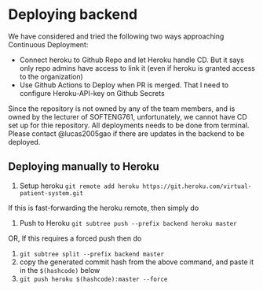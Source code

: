 # Deploying backend

We have considered and tried the following two ways approaching Continuous Deployment:

- Connect heroku to Github Repo and let Heroku handle CD. But it says only repo admins have access to link it (even if heroku is granted access to the organization)
- Use Github Actions to Deploy when PR is merged. That I need to configure Heroku-API-key on Github Secrets

Since the repository is not owned by any of the team members, and is owned by the lecturer of SOFTENG761, unfortunately, we cannot have CD set up for thie repository. All deployments needs to be done from terminal. Please contact @lucas2005gao if there are updates in the backend to be deployed.

## Deploying manually to Heroku

1. Setup heroku `git remote add heroku https://git.heroku.com/virtual-patient-system.git`

If this is fast-forwarding the heroku remote, then simply do

1. Push to Heroku `git subtree push --prefix backend heroku master`

OR, If this requires a forced push then do

1. `git subtree split --prefix backend master`
2. copy the generated commit hash from the above command, and paste it in the `$(hashcode)` below
3. `git push heroku $(hashcode):master --force`
